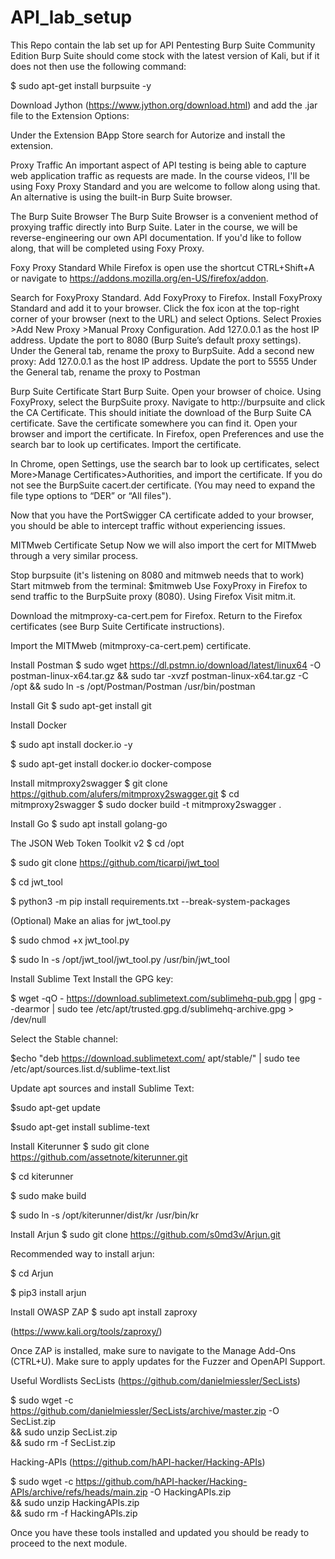 # API_lab_setup
This Repo contain the lab set up for API Pentesting
Burp Suite Community Edition
Burp Suite should come stock with the latest version of Kali, but if it does not then use the following command:

$ sudo apt-get install burpsuite -y

 Download Jython (https://www.jython.org/download.html) and add the .jar file to the Extension Options:



Under the Extension BApp Store search for Autorize and install the extension.

 

Proxy Traffic
An important aspect of API testing is being able to capture web application traffic as requests are made. In the course videos, I'll be using Foxy Proxy Standard and you are welcome to follow along using that. An alternative is using the built-in Burp Suite browser.

The Burp Suite Browser
The Burp Suite Browser is a convenient method of proxying traffic directly into Burp Suite. Later in the course, we will be reverse-engineering our own API documentation. If you'd like to follow along, that will be completed using Foxy Proxy.


Foxy Proxy Standard
While Firefox is open use the shortcut CTRL+Shift+A or navigate to https://addons.mozilla.org/en-US/firefox/addon.

Search for FoxyProxy Standard.
Add FoxyProxy to Firefox.
Install FoxyProxy Standard and add it to your browser.
Click the fox icon at the top-right corner of your browser (next to the URL) and select Options.
Select Proxies >Add New Proxy >Manual Proxy Configuration.
Add 127.0.0.1 as the host IP address.
Update the port to 8080 (Burp Suite’s default proxy settings).
Under the General tab, rename the proxy to BurpSuite.
Add a second new proxy:
Add 127.0.0.1 as the host IP address.
Update the port to 5555
Under the General tab, rename the proxy to Postman
 

Burp Suite Certificate
Start Burp Suite.
Open your browser of choice.
Using FoxyProxy, select the BurpSuite proxy. Navigate to http://burpsuite and click the CA Certificate. This should initiate the download of the Burp Suite CA certificate.
Save the certificate somewhere you can find it.
Open your browser and import the certificate. In Firefox, open Preferences and use the search bar to look up certificates. Import the certificate.

In Chrome, open Settings, use the search bar to look up certificates,
select More>Manage Certificates>Authorities, and import the certificate. If you do not see the BurpSuite cacert.der certificate. (You may need to expand the file type options to “DER” or “All files").



Now that you have the PortSwigger CA certificate added to your browser, you should be able to intercept traffic without experiencing issues.

 

MITMweb Certificate Setup
Now we will also import the cert for MITMweb through a very similar process.

Stop burpsuite (it's listening on 8080 and mitmweb needs that to work)
Start mitmweb from the terminal:
$mitmweb
Use FoxyProxy in Firefox to send traffic to the BurpSuite proxy (8080).
Using Firefox Visit mitm.it.

Download the mitmproxy-ca-cert.pem for Firefox. 
Return to the Firefox certificates (see Burp Suite Certificate instructions).

Import the MITMweb (mitmproxy-ca-cert.pem) certificate.

Install Postman
$ sudo wget https://dl.pstmn.io/download/latest/linux64 -O postman-linux-x64.tar.gz && sudo tar -xvzf postman-linux-x64.tar.gz -C /opt && sudo ln -s /opt/Postman/Postman /usr/bin/postman


Install Git
$ sudo apt-get install git

 

 Install Docker

$ sudo apt install docker.io -y

$ sudo apt-get install docker.io docker-compose

 

Install mitmproxy2swagger
$ git clone https://github.com/alufers/mitmproxy2swagger.git
$ cd mitmproxy2swagger
$ sudo docker build -t mitmproxy2swagger .
 

Install Go
$ sudo apt install golang-go

 

The JSON Web Token Toolkit v2
$ cd /opt

$ sudo git clone https://github.com/ticarpi/jwt_tool

$ cd jwt_tool

$ python3 -m pip install requirements.txt --break-system-packages


(Optional) Make an alias for jwt_tool.py

$ sudo chmod +x jwt_tool.py

$ sudo ln -s /opt/jwt_tool/jwt_tool.py /usr/bin/jwt_tool

 

Install Sublime Text
Install the GPG key:

$ wget -qO - https://download.sublimetext.com/sublimehq-pub.gpg | gpg --dearmor | sudo tee /etc/apt/trusted.gpg.d/sublimehq-archive.gpg > /dev/null

Select the Stable channel:

$echo "deb https://download.sublimetext.com/ apt/stable/" | sudo tee /etc/apt/sources.list.d/sublime-text.list

Update apt sources and install Sublime Text:

$sudo apt-get update

$sudo apt-get install sublime-text

 

Install Kiterunner
$ sudo git clone  https://github.com/assetnote/kiterunner.git

$ cd kiterunner

$ sudo make build

$ sudo ln -s /opt/kiterunner/dist/kr /usr/bin/kr

 

Install Arjun
$ sudo git clone https://github.com/s0md3v/Arjun.git

Recommended way to install arjun:

$ cd Arjun

$ pip3 install arjun

 

Install OWASP ZAP
$ sudo apt install zaproxy

(https://www.kali.org/tools/zaproxy/)

Once ZAP is installed, make sure to navigate to the Manage Add-Ons (CTRL+U). Make sure to apply updates for the Fuzzer and OpenAPI Support.

 

Useful Wordlists
SecLists (https://github.com/danielmiessler/SecLists)

$ sudo wget -c https://github.com/danielmiessler/SecLists/archive/master.zip -O SecList.zip \
&& sudo unzip SecList.zip \
&& sudo rm -f SecList.zip

Hacking-APIs (https://github.com/hAPI-hacker/Hacking-APIs)

$ sudo wget -c https://github.com/hAPI-hacker/Hacking-APIs/archive/refs/heads/main.zip -O HackingAPIs.zip \
&& sudo unzip HackingAPIs.zip \
&& sudo rm -f HackingAPIs.zip

Once you have these tools installed and updated you should be ready to proceed to the next module.
